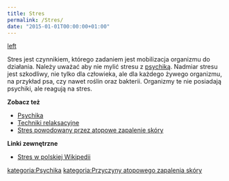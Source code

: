 ```yaml
---
title: Stres
permalink: /Stres/
date: "2015-01-01T00:00:00+01:00"
---
```


[left](/Grafika:Stres.png "wikilink")

Stres jest czynnikiem, którego zadaniem jest mobilizacja organizmu do działania. Należy uważać aby nie mylić stresu z [psychiką](/atopedia/psychika "wikilink"). Nadmiar stresu jest szkodliwy, nie tylko dla człowieka, ale dla każdego żywego organizmu, na przykład psa, czy nawet roślin oraz bakterii. Organizmy te nie posiadają psychiki, ale reagują na stres.

**Zobacz też**

-   [Psychika](/atopedia/Psychika "wikilink")
-   [Techniki relaksacyjne](/atopedia/Techniki_relaksacyjne "wikilink")
-   [Stres powodowany przez atopowe zapalenie skóry](/atopedia/Stres_powodowany_przez_atopowe_zapalenie_skóry "wikilink")

**Linki zewnętrzne**

-   [Stres w polskiej Wikipedii](/atopedia/wikipedia:Stres "wikilink")

[kategoria:Psychika](/atopedia/kategoria:Psychika "wikilink") [kategoria:Przyczyny atopowego zapalenia skóry](/atopedia/kategoria:Przyczyny_atopowego_zapalenia_skóry "wikilink")